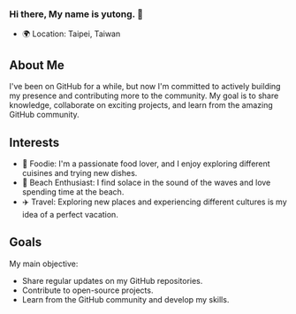 ### Hi there, My name is yutong. 👋

- 🌍 Location: Taipei, Taiwan

## About Me

I've been on GitHub for a while, but now I'm committed to actively building my presence and contributing more to the community. My goal is to share knowledge, collaborate on exciting projects, and learn from the amazing GitHub community.

## Interests

- 🍔 Foodie: I'm a passionate food lover, and I enjoy exploring different cuisines and trying new dishes.
- 🌊 Beach Enthusiast: I find solace in the sound of the waves and love spending time at the beach.
- ✈️ Travel: Exploring new places and experiencing different cultures is my idea of a perfect vacation.

## Goals

My main objective:
- Share regular updates on my GitHub repositories.
- Contribute to open-source projects.
- Learn from the GitHub community and develop my skills.

<!--
**laiyutong/laiyutong** is a ✨ _special_ ✨ repository because its `README.md` (this file) appears on your GitHub profile.

Here are some ideas to get you started:
- 📧 Email: Your Email
- 🔗 Website/Blog: Your Website/Blog Link
- 🔭 I’m currently working on ...
- 🌱 I’m currently learning ...
- 👯 I’m looking to collaborate on ...
- 🤔 I’m looking for help with ...
- 💬 Ask me about ...
- 📫 How to reach me: ...
- 😄 Pronouns: ...
- ⚡ Fun fact: ...
-->
